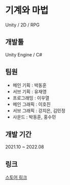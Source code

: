 # 기계와 마법
Unity / 2D / RPG

## 개발툴
Unity Engine / C#

## 팀원
* 메인 기획 : 박동훈
* 서브 기획 : 유재영
* 프로그래밍 : 이우열
* 메인 그래픽 : 이호진
* 서브 그래픽 : 강지은, 김민정
* 사운드 : 박동훈, 홍수민

## 개발 기간
2021.10 ~ 2022.08

## 링크
[스토어 링크](https://play.google.com/store/apps/details?id=com.teammvm.mechvsmagic)
